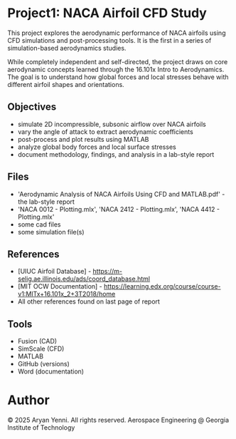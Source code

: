 # Project1: NACA Airfoil CFD Study
This project explores the aerodynamic performance of NACA airfoils using CFD simulations and post-processing tools. It is the first in a series of simulation-based aerodynamics studies.

While completely independent and self-directed, the project draws on core aerodynamic concepts learned through the 16.101x Intro to Aerodynamics. The goal is to understand how global forces and local stresses behave with different airfoil shapes and orientations.


## Objectives
- simulate 2D incompressible, subsonic airflow over NACA airfoils
- vary the angle of attack to extract aerodynamic coefficients
- post-process and plot results using MATLAB
- analyze global body forces and local surface stresses
- document methodology, findings, and analysis in a lab-style report

## Files
- 'Aerodynamic Analysis of NACA Airfoils Using CFD and MATLAB.pdf' - the lab-style report
- 'NACA 0012 - Plotting.mlx', 'NACA 2412 - Plotting.mlx', 'NACA 4412 - Plotting.mlx'
- some cad files
- some simulation file(s)

## References
- [UIUC Airfoil Database] - https://m-selig.ae.illinois.edu/ads/coord_database.html
- [MIT OCW Documentation] - https://learning.edx.org/course/course-v1:MITx+16.101x_2+3T2018/home
- All other references found on last page of report

## Tools
- Fusion (CAD)
- SimScale (CFD)
- MATLAB
- GitHub (versions)
- Word (documentation)

# Author
© 2025 Aryan Yenni. All rights reserved.
Aerospace Engineering @ Georgia Institute of Technology
